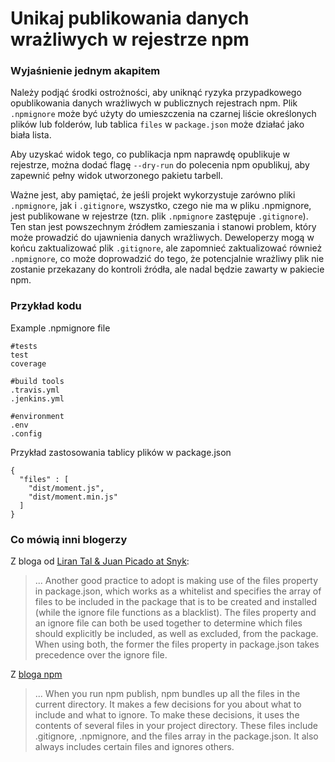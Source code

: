 # Unikaj publikowania danych wrażliwych w rejestrze npm

### Wyjaśnienie jednym akapitem
Należy podjąć środki ostrożności, aby uniknąć ryzyka przypadkowego opublikowania danych wrażliwych w publicznych rejestrach npm. Plik `.npmignore` może być użyty do umieszczenia na czarnej liście określonych plików lub folderów, lub tablica `files` w `package.json` może działać jako biała lista.

Aby uzyskać widok tego, co publikacja npm naprawdę opublikuje w rejestrze, można dodać flagę `--dry-run` do polecenia npm opublikuj, aby zapewnić pełny widok utworzonego pakietu tarbell.

Ważne jest, aby pamiętać, że jeśli projekt wykorzystuje zarówno pliki `.npmignore`, jak i `.gitignore`, wszystko, czego nie ma w pliku .npmignore, jest publikowane w rejestrze (tzn. plik `.npmignore` zastępuje `.gitignore`). Ten stan jest powszechnym źródłem zamieszania i stanowi problem, który może prowadzić do ujawnienia danych wrażliwych. Deweloperzy mogą w końcu zaktualizować plik `.gitignore`, ale zapomnieć zaktualizować również` .npmignore`, co może doprowadzić do tego, że potencjalnie wrażliwy plik nie zostanie przekazany do kontroli źródła, ale nadal będzie zawarty w pakiecie npm.

### Przykład kodu
Example .npmignore file
```
#tests
test
coverage

#build tools
.travis.yml
.jenkins.yml

#environment
.env
.config

```

Przykład zastosowania tablicy plików w package.json

```
{ 
  "files" : [
    "dist/moment.js",
    "dist/moment.min.js"
  ]
}
```

### Co mówią inni blogerzy

Z bloga od [Liran Tal & Juan Picado at Snyk](https://snyk.io/blog/ten-npm-security-best-practices/):
> ... Another good practice to adopt is making use of the files property in package.json, which works as a whitelist and specifies the array of files to be included in the package that is to be created and installed (while the ignore file functions as a blacklist). The files property and an ignore file can both be used together to determine which files should explicitly be included, as well as excluded, from the package. When using both, the former the files property in package.json takes precedence over the ignore file.

Z [bloga npm](https://blog.npmjs.org/post/165769683050/publishing-what-you-mean-to-publish)
> ... When you run npm publish, npm bundles up all the files in the current directory. It makes a few decisions for you about what to include and what to ignore. To make these decisions, it uses the contents of several files in your project directory. These files include .gitignore, .npmignore, and the files array in the package.json. It also always includes certain files and ignores others.
